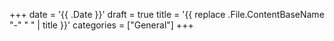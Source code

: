 +++
date = '{{ .Date }}'
draft = true
title = '{{ replace .File.ContentBaseName "-" " " | title }}'
categories = ["General"]
+++
